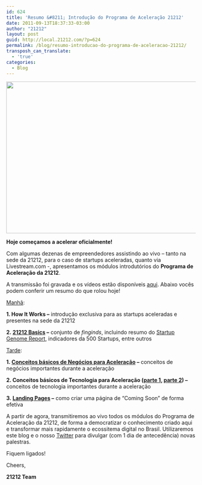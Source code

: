 ```yaml
---
id: 624
title: 'Resumo &#8211; Introdução do Programa de Aceleração 21212'
date: 2011-09-13T18:37:33-03:00
author: "21212"
layout: post
guid: http://local.21212.com/?p=624
permalink: /blog/resumo-introducao-do-programa-de-aceleracao-21212/
transposh_can_translate:
  - 'true'
categories:
  - Blog
---
```

<img class="aligncenter size-full wp-image-627" src="http://local.21212.com/wp-content/uploads/2011/09/foto-e1315949688615.jpg" alt="" width="540" height="403" srcset="http://localhost:8080/wp-content/uploads/2011/09/foto-e1315949688615.jpg 540w, http://localhost:8080/wp-content/uploads/2011/09/foto-e1315949688615-300x223.jpg 300w" sizes="(max-width: 540px) 100vw, 540px" />

**Hoje começamos a acelerar oficialmente!**

Com algumas dezenas de empreendedores assistindo ao vivo &#8211; tanto na sede da 21212, para o caso de startups aceleradas, quanto via Livestream.com -, apresentamos os módulos introdutórios do **Programa de Aceleração da 21212**.

A transmissão foi gravada e os vídeos estão disponíveis [aqui](http://www.livestream.com/21212com). Abaixo vocês podem conferir um resumo do que rolou hoje!
  
<!--more ..curioso? Veja agora!-->

<span style="text-decoration: underline">Manhã</span>:

**1. How It Works &#8211;** introdução exclusiva para as startups aceleradas e presentes na sede da 21212

**2. [21212 Basics](http://www.slideshare.net/21212com/21212-basics) &#8211;** conjunto de _finginds_, incluindo resumo do [Startup Genome Report](https://beta.startupgenome.cc/), indicadores da 500 Startups, entre outros

<span style="text-decoration: underline">Tarde</span>:

**1. [Conceitos básicos de Negócios para Aceleração](http://www.slideshare.net/21212com/workshop-nivelamento-v1) &#8211;** conceitos de negócios importantes durante a aceleração

**2. Conceitos básicos de Tecnologia para Aceleração ([parte 1](http://www.slideshare.net/21212com/workshop-nivelamento-tech), [parte 2](http://prezi.com/0dulke-comxz/first-it-presentation-21212/?auth_key=6a6e1c1734de25a3ca33722561d66405b1051577)) &#8211;** conceitos de tecnologia importantes durante a aceleração

**3. [Landing Pages](http://prezi.com/fj-vvezuecrh/landing-pages/) &#8211;** como criar uma página de &#8220;Coming Soon&#8221; de forma efetiva

A partir de agora, transmitiremos ao vivo todos os módulos do Programa de Aceleração da 21212, de forma a democratizar o conhecimento criado aqui e transformar mais rapidamente o ecossitema digital no Brasil. Utilizaremos este blog e o nosso [Twitter](http://twitter.com/21212com) para divulgar (com 1 dia de antecedência) novas palestras.

Fiquem ligados!

Cheers,
  
**21212 Team**